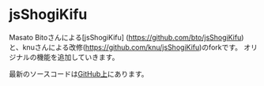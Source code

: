 jsShogiKifu
================

Masato Bitoさんによる[jsShogiKifu] (https://github.com/bto/jsShogiKifu)
と、knuさんによる改修(https://github.com/knu/jsShogiKifu)のforkです。
オリジナルの機能を追加していきます。

最新のソースコードは[GitHub上](https://github.com/kkos/jsShogiKifu)にあります。


<!--
Local variables:
mode: markdown
coding: utf-8
end:
-->
